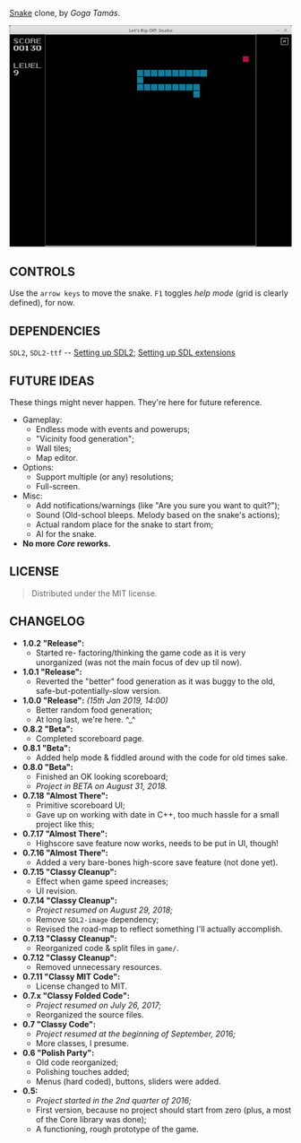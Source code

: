 [Snake](https://en.wikipedia.org/wiki/Snake_(video_game) "Wikipedia article") clone, by _Goga Tamás_.

![gitimage.png](https://raw.githubusercontent.com/tamasgoga/SnakeRipoff/master/res/gitimage.png)

## CONTROLS ##
Use the ```arrow keys``` to move the snake. ```F1``` toggles _help mode_ (grid is clearly defined), for now.

## DEPENDENCIES ##
```SDL2```, ```SDL2-ttf``` -- [Setting up SDL2](http://lazyfoo.net/tutorials/SDL/01_hello_SDL/index.php); [Setting up SDL extensions](http://lazyfoo.net/tutorials/SDL/06_extension_libraries_and_loading_other_image_formats/index.php)

## FUTURE IDEAS ##

These things might never happen. They're here for future reference.

- Gameplay:
  - Endless mode with events and powerups;
  - "Vicinity food generation";
  - Wall tiles;
  - Map editor.
- Options:
  - Support multiple (or any) resolutions;
  - Full-screen.
- Misc:
  - Add notifications/warnings (like "Are you sure you want to quit?");
  - Sound (Old-school bleeps. Melody based on the snake's actions);
  - Actual random place for the snake to start from;
  - AI for the snake.
- **No more _Core_ reworks.**

## LICENSE ##
> Distributed under the MIT license.

## CHANGELOG ##
- **1.0.2 "Release":**
  - Started re- factoring/thinking the game code as it is very unorganized (was not the main focus of dev up til now).
- **1.0.1 "Release":**
  - Reverted the "better" food generation as it was buggy to the old, safe-but-potentially-slow version.
- **1.0.0 "Release":** _(15th Jan 2019, 14:00)_
  - Better random food generation;
  - At long last, we're here. ^_^
- **0.8.2 "Beta":**
  - Completed scoreboard page.
- **0.8.1 "Beta":**
  - Added help mode & fiddled around with the code for old times sake.
- **0.8.0 "Beta":**
  - Finished an OK looking scoreboard;
  - _Project in BETA on August 31, 2018._
- **0.7.18 "Almost There":**
  - Primitive scoreboard UI;
  - Gave up on working with date in C++, too much hassle for a small project like this;
- **0.7.17 "Almost There":**
  - Highscore save feature now works, needs to be put in UI, though!
- **0.7.16 "Almost There":**
  - Added a very bare-bones high-score save feature (not done yet).
- **0.7.15 "Classy Cleanup":**
  - Effect when game speed increases;
  - UI revision.
- **0.7.14 "Classy Cleanup":**
  - _Project resumed on August 29, 2018;_
  - Remove  ```SDL2-image```  dependency;
  - Revised the road-map to reflect something I'll actually accomplish.
- **0.7.13 "Classy Cleanup":**
  - Reorganized code & split files in ```game/```.
- **0.7.12 "Classy Cleanup":**
  - Removed unnecessary resources.
- **0.7.11 "Classy MIT Code":**
  - License changed to MIT.
- **0.7.x "Classy Folded Code":**
  - _Project resumed on July 26, 2017;_
  - Reorganized the source files.
- **0.7 "Classy Code":**
  - _Project resumed at the beginning of September, 2016;_
  - More classes, I presume.
- **0.6 "Polish Party":**
  - Old code reorganized;
  - Polishing touches added;
  - Menus (hard coded), buttons, sliders were added.
- **0.5:**
  - _Project started in the 2nd quarter of 2016;_
  - First version, because no project should start from zero (plus, a most of the Core library was done);
  - A functioning, rough prototype of the game.
